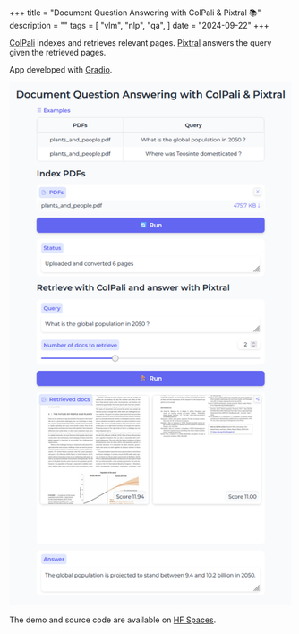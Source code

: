 +++
title = "Document Question Answering with ColPali & Pixtral 📚"
description = ""
tags = [
    "vlm",
    "nlp",
    "qa",
]
date = "2024-09-22"
+++

[ColPali](https://huggingface.co/vidore/colpali-v1.2) indexes and retrieves relevant pages.  [Pixtral](https://huggingface.co/mistralai/Pixtral-12B-2409) answers the query given the retrieved pages. 

App developed with [Gradio](https://github.com/gradio-app/gradio).

[![App Screenshot](/document_question_answering_colpali_pixtral/colpali-pixtral.png)](/document_question_answering_colpali_pixtral/colpali-pixtral.png)

The demo and source code are available on [HF Spaces](https://huggingface.co/spaces/p3nguknight/colpali-pixtral).